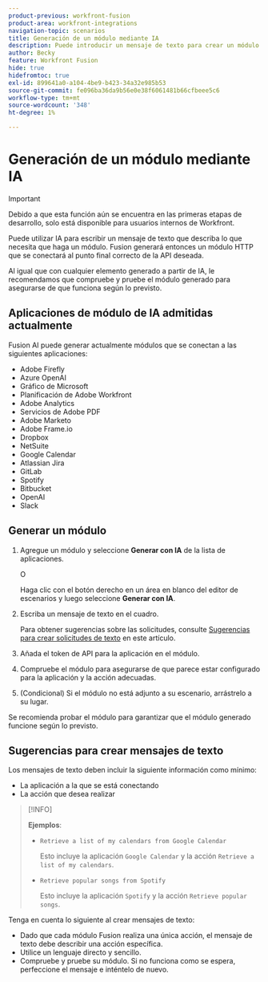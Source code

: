 ```yaml
---
product-previous: workfront-fusion
product-area: workfront-integrations
navigation-topic: scenarios
title: Generación de un módulo mediante IA
description: Puede introducir un mensaje de texto para crear un módulo HTTP configurado para el mensaje.
author: Becky
feature: Workfront Fusion
hide: true
hidefromtoc: true
exl-id: 899641a0-a104-4be9-b423-34a32e985b53
source-git-commit: fe096ba36da9b56e0e38f6061481b66cfbeee5c6
workflow-type: tm+mt
source-wordcount: '348'
ht-degree: 1%

---
```


# Generación de un módulo mediante IA

<!--DO NOT DELETE - linked through CSH-->

>[!IMPORTANT]
>
>Debido a que esta función aún se encuentra en las primeras etapas de desarrollo, solo está disponible para usuarios internos de Workfront.

Puede utilizar IA para escribir un mensaje de texto que describa lo que necesita que haga un módulo. Fusion generará entonces un módulo HTTP que se conectará al punto final correcto de la API deseada.

Al igual que con cualquier elemento generado a partir de IA, le recomendamos que compruebe y pruebe el módulo generado para asegurarse de que funciona según lo previsto.

## Aplicaciones de módulo de IA admitidas actualmente

Fusion AI puede generar actualmente módulos que se conectan a las siguientes aplicaciones:

* Adobe Firefly
* Azure OpenAI
* Gráfico de Microsoft
* Planificación de Adobe Workfront
* Adobe Analytics
* Servicios de Adobe PDF
* Adobe Marketo
* Adobe Frame.io
* Dropbox
* NetSuite
* Google Calendar
* Atlassian Jira
* GitLab
* Spotify
* Bitbucket
* OpenAI
* Slack

## Generar un módulo

1. Agregue un módulo y seleccione **Generar con IA** de la lista de aplicaciones.

   O

   Haga clic con el botón derecho en un área en blanco del editor de escenarios y luego seleccione **Generar con IA**.
1. Escriba un mensaje de texto en el cuadro.

   Para obtener sugerencias sobre las solicitudes, consulte [Sugerencias para crear solicitudes de texto](#tips-for-creating-text-prompts) en este artículo.
1. Añada el token de API para la aplicación en el módulo.
1. Compruebe el módulo para asegurarse de que parece estar configurado para la aplicación y la acción adecuadas.
1. (Condicional) Si el módulo no está adjunto a su escenario, arrástrelo a su lugar.

Se recomienda probar el módulo para garantizar que el módulo generado funcione según lo previsto.

## Sugerencias para crear mensajes de texto

Los mensajes de texto deben incluir la siguiente información como mínimo:

* La aplicación a la que se está conectando
* La acción que desea realizar

>[!INFO]
>
>**Ejemplos**:
>
>* `Retrieve a list of my calendars from Google Calendar`
>
>   Esto incluye la aplicación `Google Calendar` y la acción `Retrieve a list of my calendars`.
>
>* `Retrieve popular songs from Spotify`
>
>   Esto incluye la aplicación `Spotify` y la acción `Retrieve popular songs`.

Tenga en cuenta lo siguiente al crear mensajes de texto:

* Dado que cada módulo Fusion realiza una única acción, el mensaje de texto debe describir una acción específica.
* Utilice un lenguaje directo y sencillo.
* Compruebe y pruebe su módulo. Si no funciona como se espera, perfeccione el mensaje e inténtelo de nuevo.
